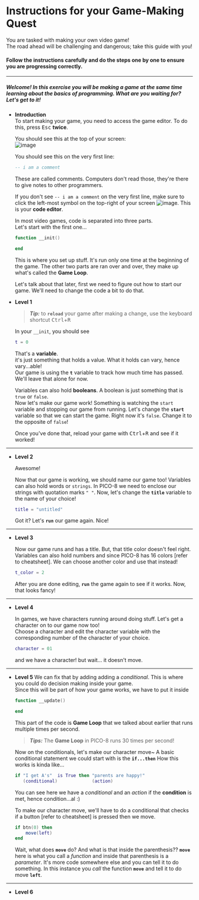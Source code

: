 # Instructions for your Game-Making Quest

You are tasked with making your own video game!  
The road ahead will be challenging and dangerous; take this guide with you!

#### Follow the instructions carefully and do the steps one by one to ensure you are progressing correctly.

***

##### Welcome! In this exercise you will be making a game at the same time learning about the basics of programming. What are you waiting for? Let's get to it!

* **Introduction**  
    To start making your game, you need to access the game editor. To do this, press <kbd>Esc</kbd> **twice**.
    
    You should see this at the top of your screen:  
    ![image](https://user-images.githubusercontent.com/17536161/32310549-d306ebb2-bfde-11e7-9f03-1d329887805b.png)
    
    You should see this on the very first line:
    ```lua
    -- i am a comment
    ```
    These are called comments. Computers don't read those, they're there to give notes to other programmers.  
    
    If you don't see `-- i am a comment` on the very first line, make sure to click the left-most symbol on the top-right of your screen ![image](https://user-images.githubusercontent.com/17536161/32310648-9d782258-bfdf-11e7-9eae-495276b19fa9.png). This is your **code editor**. 

    In most video games, code is separated into three parts.  
    Let's start with the first one...
    ```lua
    function __init()

    end
    ```
    This is where you set up stuff. It's run only one time at the beginning of the game. 
    The other two parts are ran over and over, they make up what's called the **Game Loop**.  

    Let's talk about that later, first we need to figure out how to start our game. We'll need to change the code a bit to do that.

* **Level 1**  

    > **_Tip:_** to **`reload`** your game after making a change, use the keyboard shortcut <kbd>Ctrl</kbd>+<kbd>R</kbd>  
    
    In your `__init`, you should see
    ```lua
    t = 0
    ```
    That's a **variable**.  
    it's just something that holds a value. What it holds can vary, hence vary...able!  
    Our game is using the **`t`** variable to track how much time has passed. We'll leave that alone for now.

    Variables can also hold **booleans**. A boolean is just something that is `true` or `false`.  
    Now let's make our game work! Something is watching the `start` variable and stopping our game from running. Let's change the **`start`** variable so that we can start the game. Right now it's `false`. Change it to the opposite of `false`!

    Once you've done that, reload your game with <kbd>Ctrl</kbd>+<kbd>R</kbd> and see if it worked!
    
***  

* **Level 2**  

    Awesome!
    
    Now that our game is working, we should name our game too!
    Variables can also hold words or `strings`. In PICO-8 we need to enclose our strings with quotation marks `" "`.
    Now, let's change the **`title`** variable to the name of your choice!
    ```lua
    title = "untitled"
    ```
    Got it? Let's **`run`** our game again.
    Nice!  

***  

* **Level 3**  
    
    Now our game runs and has a title. But, that title color doesn't feel right.   
    Variables can also hold numbers and since PICO-8 has 16 colors [refer to cheatsheet]. We can choose another color and use that instead!
    ```lua
    t_color = 2
    ```
    After you are done editing, **`run`** the game again to see if it works.
    Now, that looks fancy!  

***  

* **Level 4**  
    
    In games, we have characters running around doing stuff. Let's get a character on to our game now too!  
    Choose a character and edit the character variable with the corresponding number of the character of your choice.
    ```lua
    character = 01 
    ```
    and we have a character! but wait... it doesn't move.  

***

* **Level 5**
    We can fix that by adding adding a *conditional*. This is where you could do decision making inside your game.  
    Since this will be part of how your game works, we have to put it inside 
    ```lua
    function __update()

    end
    ```
    This part of the code is **Game Loop** that we talked about earlier that runs multiple times per second.
    > **_Tips:_** The **Game Loop** in PICO-8 runs 30 times per second!  
    
    Now on the conditionals, let's make our character move~
    A basic conditional statement we could start with is the **`if...then`**
    How this works is kinda like...
    ```lua
    if "I get A's"  is True then "parents are happy!"
       (conditional)             (action)
    ```
    You can see here we have a _conditional_ and an _action_ if the **condition** is met, hence condition...al :)  

    To make our character move, we'll have to do a conditional that checks if a button [refer to cheatsheet] is pressed then we move.
    ```lua
    if btn(0) then
        move(left)
    end
    ```
    Wait, what does **`move`** do? And what is that inside the parenthesis??
    **`move`** here is what you call a *function* and inside that parenthesis is a *parameter*. It's more code somewhere else and you can tell it to do something. In this instance you *call* the function **`move`** and tell it to do move **`left`**. 

***  

* **Level 6**
